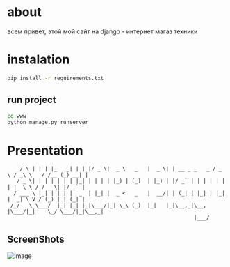 # about

всем привет, этой мой сайт на django - интернет магаз техники

# instalation

```bash
pip install -r requirements.txt
```
## run project
```bash
cd www
python manage.py runserver
```

# Presentation
```_   _   _ _____ _   _  ___  ____         ____  _              ___   ____     __    _     _ 
    / \ | | | |_   _| | | |/ _ \|  _ \   _   |  _ \| | __ _ _   _ / _ \ / _\ \   / /__ (_) __| |
   / _ \| | | | | | | |_| | | | | |_) | (_)  | |_) | |/ _` | | | | | | | |_ \ \ / / _ \| |/ _` |
  / ___ \ |_| | | | |  _  | |_| |  _ <   _   |  __/| | (_| | |_| | |_| |  _| \ V / (_) | | (_| |
 /_/   \_\___/  |_| |_| |_|\___/|_| \_\ (_)  |_|   |_|\__,_|\__, |\___/|_|    \_/ \___/|_|\__,_|
                                                            |___/                               
 ```                                                          
## ScreenShots
![image](...)
